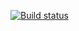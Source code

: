 [![Build status](https://ci.appveyor.com/api/projects/status/5ajs8w87dixr1vv2/branch/main?svg=true)](https://ci.appveyor.com/project/js6o6cg1fj/api-ci/branch/main)